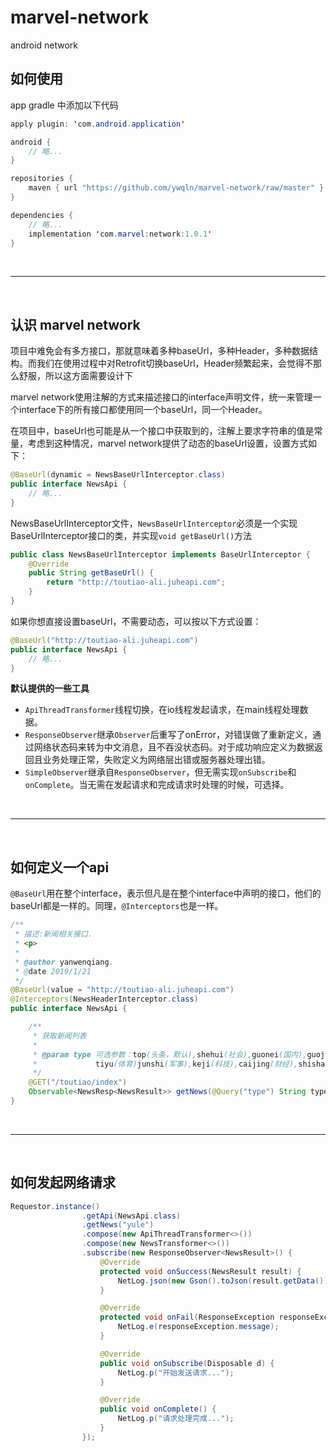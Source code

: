 # marvel-network
android network


## 如何使用

app gradle 中添加以下代码

``` java
apply plugin: 'com.android.application'

android {
    // 略...
}

repositories {
    maven { url "https://github.com/ywqln/marvel-network/raw/master" }
}

dependencies {
    // 略...
    implementation 'com.marvel:network:1.0.1'
}
```
<br/>

---

<br/>

## 认识 marvel network
项目中难免会有多方接口，那就意味着多种baseUrl，多种Header，多种数据结构。而我们在使用过程中对Retrofit切换baseUrl，Header频繁起来，会觉得不那么舒服，所以这方面需要设计下<br/>

marvel network使用注解的方式来描述接口的interface声明文件，统一来管理一个interface下的所有接口都使用同一个baseUrl，同一个Header。<br/>

在项目中，baseUrl也可能是从一个接口中获取到的，注解上要求字符串的值是常量，考虑到这种情况，marvel network提供了动态的baseUrl设置，设置方式如下：
``` java
@BaseUrl(dynamic = NewsBaseUrlInterceptor.class)
public interface NewsApi {
    // 略...
}
```
NewsBaseUrlInterceptor文件，`NewsBaseUrlInterceptor`必须是一个实现BaseUrlInterceptor接口的类，并实现`void getBaseUrl()`方法
``` java
public class NewsBaseUrlInterceptor implements BaseUrlInterceptor {
    @Override
    public String getBaseUrl() {
        return "http://toutiao-ali.juheapi.com";
    }
}
```

如果你想直接设置baseUrl，不需要动态，可以按以下方式设置：

``` java
@BaseUrl("http://toutiao-ali.juheapi.com")
public interface NewsApi {
    // 略...
}
```

**默认提供的一些工具**
- `ApiThreadTransformer`线程切换，在io线程发起请求，在main线程处理数据。
- `ResponseObserver`继承`Observer`后重写了onError，对错误做了重新定义，通过网络状态码来转为中文消息，且不吞没状态码。对于成功响应定义为数据返回且业务处理正常，失败定义为网络层出错或服务器处理出错。
- `SimpleObserver`继承自`ResponseObserver`，但无需实现`onSubscribe`和`onComplete`。当无需在发起请求和完成请求时处理的时候，可选择。

<br/>

---

<br/>



## 如何定义一个api

`@BaseUrl`用在整个interface，表示但凡是在整个interface中声明的接口，他们的baseUrl都是一样的。同理，`@Interceptors`也是一样。

``` java
/**
 * 描述:新闻相关接口.
 * <p>
 *
 * @author yanwenqiang.
 * @date 2019/1/21
 */
@BaseUrl(value = "http://toutiao-ali.juheapi.com")
@Interceptors(NewsHeaderInterceptor.class)
public interface NewsApi {

    /**
     * 获取新闻列表
     *
     * @param type 可选参数：top(头条，默认),shehui(社会),guonei(国内),guoji(国际),yule(娱乐),
     *             tiyu(体育)junshi(军事),keji(科技),caijing(财经),shishang(时尚)
     */
    @GET("/toutiao/index")
    Observable<NewsResp<NewsResult>> getNews(@Query("type") String type);
}
```
<br/>

---

<br/>

## 如何发起网络请求

``` java
Requestor.instance()
                .getApi(NewsApi.class)
                .getNews("yule")
                .compose(new ApiThreadTransformer<>())
                .compose(new NewsTransformer<>())
                .subscribe(new ResponseObserver<NewsResult>() {
                    @Override
                    protected void onSuccess(NewsResult result) {
                        NetLog.json(new Gson().toJson(result.getData()));
                    }

                    @Override
                    protected void onFail(ResponseException responseException) {
                        NetLog.e(responseException.message);
                    }

                    @Override
                    public void onSubscribe(Disposable d) {
                        NetLog.p("开始发送请求...");
                    }

                    @Override
                    public void onComplete() {
                        NetLog.p("请求处理完成...");
                    }
                });
```
